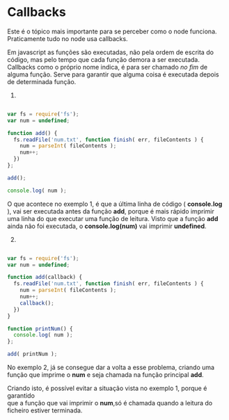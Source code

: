 # Callbacks

Este é o tópico mais importante para se perceber como o node funciona.
Praticamente tudo no node usa callbacks.

Em javascript as funções são executadas, não pela ordem de escrita do código,
mas pelo tempo que cada função demora a ser executada. Callbacks como o próprio
nome indica, é para ser chamado *no fim* de alguma função. Serve para garantir
que alguma coisa é executada depois de determinada função.

1.
```js

var fs = require('fs');
var num = undefined;

function add() {
  fs.readFile('num.txt', function finish( err, fileContents ) {
    num = parseInt( fileContents );
    num++;
  })
};

add();

console.log( num );

```


O que acontece no exemplo 1, é que a última linha de código ( **console.log** ),
vai ser executada antes da função **add**, porque é mais rápido imprimir
uma linha do que executar uma função de leitura. Visto que a função **add** ainda
 não foi executada, o **console.log(num)** vai imprimir **undefined**.


2.

```js

var fs = require('fs');
var num = undefined;

function add(callback) {
  fs.readFile('num.txt', function finish( err, fileContents ) {
    num = parseInt( fileContents );
    num++;
    callback();
  })
}

function printNum() {
  console.log( num );
};

add( printNum );

```

No exemplo 2, já se consegue dar a volta a esse problema, criando uma função
que imprime o **num** e seja chamada na função principal **add**.

Criando isto, é possível evitar a situação vista no exemplo 1, porque é garantido  
que a função que vai imprimir o **num**,só é chamada quando a leitura do
ficheiro estiver terminada.
